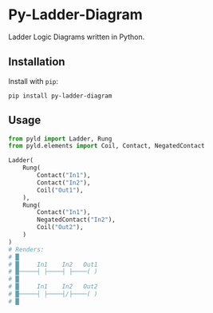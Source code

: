 # Py-Ladder-Diagram

Ladder Logic Diagrams written in Python.

## Installation

Install with `pip`:

```shell
pip install py-ladder-diagram
```

## Usage

```python
from pyld import Ladder, Rung
from pyld.elements import Coil, Contact, NegatedContact

Ladder(
    Rung(
        Contact("In1"),
        Contact("In2"),
        Coil("Out1"),
    ),
    Rung(
        Contact("In1"),
        NegatedContact("In2"),
        Coil("Out2"),
    )
)
# Renders:
# █
# █     In1    In2   Out1
# █─────┤ ├────┤ ├────( )
# █
# █     In1    In2   Out2
# █─────┤ ├────┤/├────( )
# █
```
